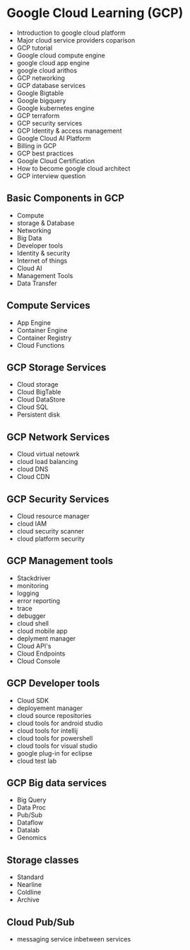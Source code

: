 # Google Cloud Learning (GCP)

- Introduction to google cloud platform
- Major cloud service providers coparison
- GCP tutorial
- Google cloud compute engine
- google cloud app engine
- google cloud arithos
- GCP networking
- GCP database services
- Google Bigtable
- Google bigquery
- Google kubernetes engine
- GCP terraform
- GCP security services
- GCP Identity & access management
- Google Cloud AI Platform
- Billing in GCP
- GCP best practices
- Google Cloud Certification
- How to become google cloud architect
- GCP interview question

## Basic Components in GCP
- Compute
- storage & Database
- Networking
- Big Data
- Developer tools
- Identity & security
- Internet of things
- Cloud AI
- Management Tools
- Data Transfer

## Compute Services
- App Engine
- Container Engine
- Container Registry
- Cloud Functions

## GCP Storage Services
- Cloud storage
- Cloud BigTable
- Cloud DataStore
- Cloud SQL
- Persistent disk

## GCP Network Services
- Cloud virtual netowrk
- cloud load balancing
- cloud DNS
- Cloud CDN

## GCP Security Services
- Cloud resource manager
- cloud IAM
- cloud security scanner
- cloud platform security

## GCP Management tools
- Stackdriver
- monitoring
- logging
- error reporting
- trace
- debugger
- cloud shell
- cloud mobile app
- deplyment manager
- Cloud API's
- Cloud Endpoints
- Cloud Console

## GCP Developer tools
- Cloud SDK
- deployement manager
- cloud source repositories
- cloud tools for android studio
- cloud tools for intellij
- cloud tools for powershell
- cloud tools for visual studio
- google plug-in for eclipse
- cloud test lab

## GCP Big data services
- Big Query
- Data Proc
- Pub/Sub
- Dataflow
- Datalab
- Genomics


## Storage classes

- Standard
- Nearline
- Coldline
- Archive

## Cloud Pub/Sub

- messaging service inbetween services
